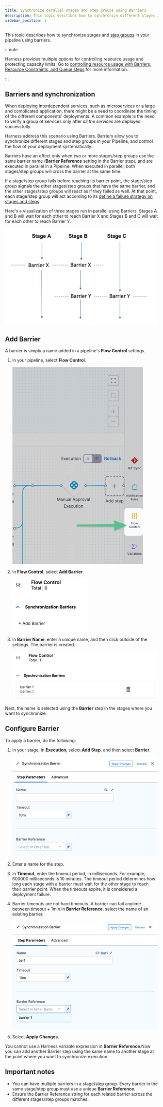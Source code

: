 ```yaml
---
title: Synchronize parallel stages and step groups using Barriers
description: This topic describes how to synchronize different stages in your Pipeline using barriers.
sidebar_position: 3
---
```


This topic describes how to synchronize stages and [step groups](/docs/continuous-delivery/x-platform-cd-features/cd-steps/utilities/step-groups) in your pipeline using barriers.

:::note

Harness provides multiple options for controlling resource usage and protecting capacity limits. Go to [controlling resource usage with Barriers, Resource Constraints, and Queue steps](/docs/continuous-delivery/x-platform-cd-features/cd-steps/flow-control/controlling-deployments-with-barriers-resource-constraints-and-queue-steps) for more information.

:::

## Barriers and synchronization

When deploying interdependent services, such as microservices or a large and complicated application, there might be a need to coordinate the timing of the different components' deployments. A common example is the need to verify a group of services only after *all the services* are deployed successfully.

Harness address this scenario using Barriers. Barriers allow you to synchronize different stages and step groups in your Pipeline, and control the flow of your deployment systematically.

Barriers have an effect only when two or more stages/step groups use the same barrier name (**Barrier Reference** setting in the Barrier step), and are executed in parallel in a Pipeline. When executed in parallel, both stages/step groups will cross the barrier at the same time.

If a stage/step group fails before reaching its barrier point, the stage/step group signals the other stages/step groups that have the same barrier, and the other stages/step groups will react as if they failed as well. At that point, each stage/step group will act according to its [define a failure strategy on stages and steps](/docs/platform/pipelines/define-a-failure-strategy-on-stages-and-steps/).

Here's a visualization of three stages run in parallel using Barriers. Stages A and B will wait for each other to reach Barrier X and Stages B and C will wait for each other to reach Barrier Y.

![](./static/synchronize-deployments-using-barriers-29.png)

## Add Barrier

A barrier is simply a name added in a pipeline's **Flow Control** settings.

1. In your pipeline, select **Flow Control**.
   
   ![](./static/synchronize-deployments-using-barriers-30.png)
2. In **Flow Control**, select **Add Barrier**.
   
   ![](./static/synchronize-deployments-using-barriers-31.png)
3. In **Barrier Name**, enter a unique name, and then click outside of the settings. The barrier is created.
   
   ![](./static/synchronize-deployments-using-barriers-32.png)

Next, the name is selected using the **Barrier** step in the stages where you want to synchronize.

## Configure Barrier

To apply a barrier, do the following:

1. In your stage, in **Execution**, select **Add Step**, and then select **Barrier**.
   
   ![](./static/synchronize-deployments-using-barriers-33.png)
2. Enter a name for the step.
3. In **Timeout**, enter the timeout period, in milliseconds. For example, 600000 milliseconds is 10 minutes. The timeout period determines how long each stage with a barrier must wait for the other stage to reach their barrier point. When the timeouts expire, it is considered a deployment failure.
4. Barrier timeouts are not hard timeouts. A barrier can fail anytime between timeout + 1min.In **Barrier Reference**, select the name of an existing barrier.
   
   ![](./static/synchronize-deployments-using-barriers-34.png)
5. Select **Apply Changes**.

You cannot use a Harness variable expression in **Barrier Reference**.Now you can add another Barrier step using the same name to another stage at the point where you want to synchronize execution.

## Important notes

* You can have multiple barriers in a stage/step group. Every barrier in the same stage/step group must use a unique **Barrier Reference**.
* Ensure the Barrier Reference string for each related barrier across the different stages/step groups matches.

